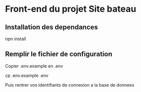 # Front-end du projet Site bateau
## Installation des dependances

npn install

## Remplir le fichier de configuration
Copier .env.example en .env

cp .env.example .env

Puis rentrer vos identifiants de connexion a la base de donnees